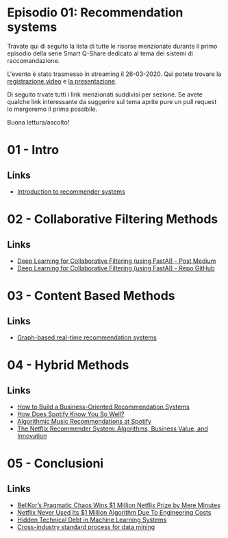 # Episodio 01: Recommendation systems

Travate qui di seguito la lista di tutte le risorse menzionate durante il primo episodio della serie Smart Q-Share dedicato al tema dei sistemi di raccomandazione.

L'evento è stato trasmesso in streaming il 26-03-2020. Qui potete trovare la [registrazione video](https://www.youtube.com/watch?v=wZxEZ-sC2Hk&feature=youtu.be&t=4) e [la presentazione](https://drive.google.com/file/d/166p9jql3wdPAOq8cK4DxEVEQpf1Twt0B/view).

Di seguito trvate tutti i link menzionati suddivisi per sezione. Se avete qualche link interessante da suggerire sul tema aprite pure un pull request lo mergeremo il prima possibile.

Buona lettura/ascolto!


# 01 - Intro

## Links
- [Introduction to recommender systems](https://towardsdatascience.com/introduction-to-recommender-systems-6c66cf15ada)

# 02 - Collaborative Filtering Methods

## Links
- [Deep Learning for Collaborative Filtering (using FastAI) - Post Medium](https://medium.com/quantyca/deep-learning-for-collaborative-filtering-using-fastai-b28e197ccd59)
- [Deep Learning for Collaborative Filtering (using FastAI) - Repo GitHub](https://github.com/Quantyca/demo-ateam-ai-misc/blob/master/recommendation/CollabMovielens.ipynb)

# 03 - Content Based Methods

## Links
- [Graph-based real-time recommendation systems](https://medium.com/quantyca/graph-based-real-time-recommendation-systems-8a6b3909b603)

# 04 - Hybrid Methods

## Links
- [How to Build a Business-Oriented Recommendation Systems](https://medium.com/quantyca/how-to-build-a-business-oriented-recommendation-systems-67d9bbfc3264)
- [How Does Spotify Know You So Well?](https://medium.com/s/story/spotifys-discover-weekly-how-machine-learning-finds-your-new-music-19a41ab76efe)
- [Algorithmic Music Recommendations at Spotify](https://www.slideshare.net/MrChrisJohnson/algorithmic-music-recommendations-at-spotify)
- [The Netflix Recommender System: Algorithms, Business Value, and Innovation](https://dl.acm.org/doi/10.1145/2843948?zd_term=shabanaarora&zd_campaign=3675&zd_source=mta)

# 05 - Conclusioni

## Links
- [BellKor’s Pragmatic Chaos Wins $1 Million Netflix Prize by Mere Minutes](https://www.wired.com/2009/09/bellkors-pragmatic-chaos-wins-1-million-netflix-prize/)
- [Netflix Never Used Its $1 Million Algorithm Due To Engineering Costs](https://www.wired.com/2012/04/netflix-prize-costs/)
- [Hidden Technical Debt in Machine Learning Systems](https://papers.nips.cc/paper/5656-hidden-technical-debt-in-machine-learning-systems.pdf)
- [Cross-industry standard process for data mining](https://www.the-modeling-agency.com/crisp-dm.pdf)
